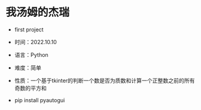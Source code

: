 # 我汤姆的杰瑞

- first project

- 时间：2022.10.10

- 语言：Python

- 难度：简单

- 性质：一个基于tkinter的判断一个数是否为质数和计算一个正整数之前的所有奇数的平方和

- pip install pyautogui

